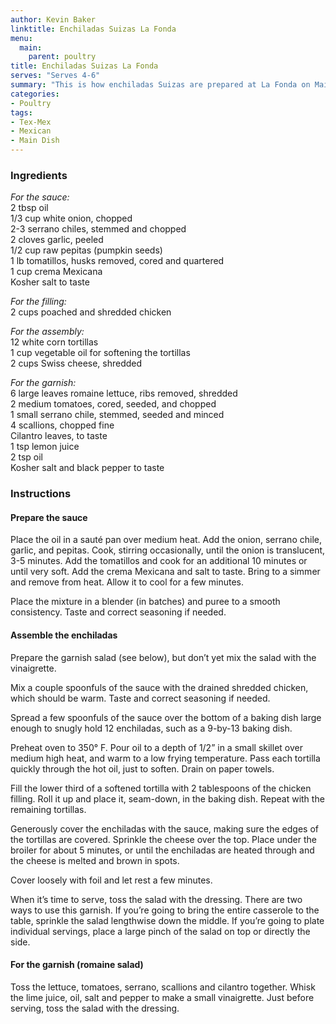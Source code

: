 ```yaml
---
author: Kevin Baker
linktitle: Enchiladas Suizas La Fonda
menu:
  main:
    parent: poultry
title: Enchiladas Suizas La Fonda
serves: "Serves 4-6"
summary: "This is how enchiladas Suizas are prepared at La Fonda on Main, one of San Antonio’s loveliest restaurants."
categories:
- Poultry
tags:
- Tex-Mex
- Mexican
- Main Dish
---
```

### Ingredients

<div class="ingredient-list">
  
*For the sauce:*  
2 tbsp oil  
1/3 cup white onion, chopped  
2-3 serrano chiles, stemmed and chopped  
2 cloves garlic, peeled  
1/2 cup raw pepitas (pumpkin seeds)  
1 lb tomatillos, husks removed, cored and quartered  
1 cup crema Mexicana  
Kosher salt to taste  
  
*For the filling:*  
2 cups poached and shredded chicken  
  
*For the assembly:*  
12 white corn tortillas  
1 cup vegetable oil for softening the tortillas  
2 cups Swiss cheese, shredded  
  
*For the garnish:*  
6 large leaves romaine lettuce, ribs removed, shredded  
2 medium tomatoes, cored, seeded, and chopped  
1 small serrano chile, stemmed, seeded and minced  
4 scallions, chopped fine  
Cilantro leaves, to taste  
1 tsp lemon juice  
2 tsp oil  
Kosher salt and black pepper to taste  

</div>

### Instructions
#### Prepare the sauce
Place the oil in a sauté pan over medium heat. Add the onion, serrano chile, garlic, and pepitas. Cook, stirring occasionally, until the onion is translucent, 3-5 minutes. Add the tomatillos and cook for an additional 10 minutes or until very soft. Add the crema Mexicana and salt to taste. Bring to a simmer and remove from heat. Allow it to cool for a few minutes.

Place the mixture in a blender (in batches) and puree to a smooth consistency. Taste and correct seasoning if needed.

#### Assemble the enchiladas
Prepare the garnish salad (see below), but don’t yet mix the salad with the vinaigrette.

Mix a couple spoonfuls of the sauce with the drained shredded chicken, which should be warm. Taste and correct seasoning if needed.

Spread a few spoonfuls of the sauce over the bottom of a baking dish large enough to snugly hold 12 enchiladas, such as a 9-by-13 baking dish.

Preheat oven to 350° F. Pour oil to a depth of 1/2” in a small skillet over medium high heat, and warm to a low frying temperature. Pass each tortilla quickly through the hot oil, just to soften. Drain on paper towels.

Fill the lower third of a softened tortilla with 2 tablespoons of the chicken filling. Roll it up and place it, seam-down, in the baking dish. Repeat with the remaining tortillas.

Generously cover the enchiladas with the sauce, making sure the edges of the tortillas are covered. Sprinkle the cheese over the top. Place under the broiler for about 5 minutes, or until the enchiladas are heated through and the cheese is melted and brown in spots.

Cover loosely with foil and let rest a few minutes.

When it’s time to serve, toss the salad with the dressing. There are two ways to use this garnish. If you’re going to bring the entire casserole to the table, sprinkle the salad lengthwise down the middle.  If you’re going to plate individual servings, place a large pinch of the salad on top or directly the side.

#### For the garnish (romaine salad)
Toss the lettuce, tomatoes, serrano, scallions and cilantro together. Whisk the lime juice, oil, salt and pepper to make a small vinaigrette. Just before serving, toss the salad with the dressing.